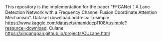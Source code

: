 This repository is the implementation for the paper "FFCANet：A Lane Detection Network with a Frequency Channel Fusion Coordinate Attention Mechanism".
Dataset download address:
Tusimple https://www.kaggle.com/datasets/manideep1108/tusimple?resource=download.
Culane https://xingangpan.github.io/projects/CULane.html
